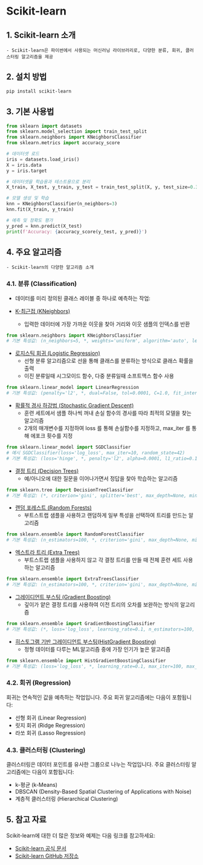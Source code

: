
# Scikit-learn

## 1. Scikit-learn 소개

    - Scikit-learn은 파이썬에서 사용되는 머신러닝 라이브러리로, 다양한 분류, 회귀, 클러스터링 알고리즘을 제공

## 2. 설치 방법

```bash
pip install scikit-learn
```

## 3. 기본 사용법

```python
from sklearn import datasets
from sklearn.model_selection import train_test_split
from sklearn.neighbors import KNeighborsClassifier
from sklearn.metrics import accuracy_score

# 데이터셋 로드
iris = datasets.load_iris()
X = iris.data
y = iris.target

# 데이터셋을 학습용과 테스트용으로 분리
X_train, X_test, y_train, y_test = train_test_split(X, y, test_size=0.3, random_state=42)

# 모델 생성 및 학습
knn = KNeighborsClassifier(n_neighbors=3)
knn.fit(X_train, y_train)

# 예측 및 정확도 평가
y_pred = knn.predict(X_test)
print(f'Accuracy: {accuracy_score(y_test, y_pred)}')
```

## 4. 주요 알고리즘

    - Scikit-learn의 다양한 알고리즘 소개

### 4.1. 분류 (Classification)

- 데이터를 미리 정의된 클래스 레이블 중 하나로 예측하는 작업:

- [K-최근접 (KNeighbors)](https://scikit-learn.org/stable/modules/generated/sklearn.neighbors.KNeighborsClassifier.html#sklearn.neighbors.KNeighborsClassifier)
    - 입력한 데이터에 가장 가까운 이웃을 찾아 거리와 이웃 샘플의 인덱스를 반환

```python
from sklearn.neighbors import KNeighborsClassifier
# 기본 특성값: (n_neighbors=5, *, weights='uniform', algorithm='auto', leaf_size=30, p=2, metric='minkowski', metric_params=None, n_jobs=None)
```

- [로지스틱 회귀 (Logistic Regression)](https://scikit-learn.org/stable/modules/generated/sklearn.linear_model.LogisticRegression.html#sklearn.linear_model.LogisticRegression)
    - 선형 분류 알고리즘으로 선을 통해 클래스를 분류하는 방식으로 클래스 확률을 출력
    - 이진 분류일때 시그모이드 함수, 다중 분류일때 소프트맥스 함수 사용

```python
from sklearn.linear_model import LinearRegression
# 기본 특성값: (penalty='l2', *, dual=False, tol=0.0001, C=1.0, fit_intercept=True, intercept_scaling=1, class_weight=None, random_state=None, solver='lbfgs', max_iter=100, multi_class='deprecated', verbose=0, warm_start=False, n_jobs=None, l1_ratio=None)
```

- [확률적 경사 하강법 (Stochastic Gradient Descent)](https://scikit-learn.org/stable/modules/generated/sklearn.linear_model.SGDClassifier.html#sklearn.linear_model.SGDClassifier)
    - 훈련 세트에서 샘플 하나씩 꺼내 손실 함수의 경사를 따라 최적의 모델을 찾는 알고리즘
    - 2개의 매개변수를 지정하여 loss 를 통해 손실함수를 지정하고, max_iter 를 통해 에포크 횟수를 지정

```python
from sklearn.linear_model import SGDClassifier
# 예시 SGDClassifier(loss='log_loss', max_iter=10, random_state=42)
# 기본 특성값: (loss='hinge', *, penalty='l2', alpha=0.0001, l1_ratio=0.15, fit_intercept=True, max_iter=1000, tol=0.001, shuffle=True, verbose=0, epsilon=0.1, n_jobs=None, random_state=None, learning_rate='optimal', eta0=0.0, power_t=0.5, early_stopping=False, validation_fraction=0.1, n_iter_no_change=5, class_weight=None, warm_start=False, average=False)
```

- [결정 트리 (Decision Trees)](https://scikit-learn.org/stable/modules/generated/sklearn.tree.DecisionTreeClassifier.html#sklearn.tree.DecisionTreeClassifier)
    - 예/아니오에 대한 질문을 이어나가면서 정답을 찾아 학습하는 알고리즘

```python
from sklearn.tree import DecisionTreeClassifier
# 기본 특성값: (*, criterion='gini', splitter='best', max_depth=None, min_samples_split=2, min_samples_leaf=1, min_weight_fraction_leaf=0.0, max_features=None, random_state=None, max_leaf_nodes=None, min_impurity_decrease=0.0, class_weight=None, ccp_alpha=0.0, monotonic_cst=None)
```

- [랜덤 포레스트 (Random Forests)](https://scikit-learn.org/stable/modules/generated/sklearn.ensemble.RandomForestClassifier.html)
    - 부트스트랩 샘플을 사용하고 랜덤하게 일부 특성을 선택하여 트리를 만드는 알고리즘

```python
from sklearn.ensemble import RandomForestClassifier
# 기본 특성값: (n_estimators=100, *, criterion='gini', max_depth=None, min_samples_split=2, min_samples_leaf=1, min_weight_fraction_leaf=0.0, max_features='sqrt', max_leaf_nodes=None, min_impurity_decrease=0.0, bootstrap=True, oob_score=False, n_jobs=None, random_state=None, verbose=0, warm_start=False, class_weight=None, ccp_alpha=0.0, max_samples=None, monotonic_cst=None)
```

- [엑스트라 트리 (Extra Trees)](https://scikit-learn.org/stable/modules/generated/sklearn.ensemble.ExtraTreesClassifier.html)
    - 부트스트랩 샘플을 사용하지 않고 각 결정 트리를 만들 때 전체 훈련 세트 사용하는 알고리즘

```python
from sklearn.ensemble import ExtraTreesClassifier
# 기본 특성값: (n_estimators=100, *, criterion='gini', max_depth=None, min_samples_split=2, min_samples_leaf=1, min_weight_fraction_leaf=0.0, max_features='sqrt', max_leaf_nodes=None, min_impurity_decrease=0.0, bootstrap=False, oob_score=False, n_jobs=None, random_state=None, verbose=0, warm_start=False, class_weight=None, ccp_alpha=0.0, max_samples=None, monotonic_cst=None)
```

- [그레이디언트 부스팅 (Gradient Boosting)](https://scikit-learn.org/stable/modules/generated/sklearn.ensemble.GradientBoostingClassifier.html)
    - 깊이가 얕은 결정 트리를 사용하여 이전 트리의 오차를 보완하는 방식의 알고리즘

```python
from sklearn.ensemble import GradientBoostingClassifier
# 기본 특성값: (*, loss='log_loss', learning_rate=0.1, n_estimators=100, subsample=1.0, criterion='friedman_mse', min_samples_split=2, min_samples_leaf=1, min_weight_fraction_leaf=0.0, max_depth=3, min_impurity_decrease=0.0, init=None, random_state=None, max_features=None, verbose=0, max_leaf_nodes=None, warm_start=False, validation_fraction=0.1, n_iter_no_change=None, tol=0.0001, ccp_alpha=0.0)
```

- [히스토그램 기반 그레이디언트 부스팅(HistGradient Boosting)](https://scikit-learn.org/stable/modules/generated/sklearn.ensemble.HistGradientBoostingClassifier.html)
    - 정형 데이터를 다루는 ML알고리즘 중에 가장 인기가 높은 알고리즘

```python
from sklearn.ensemble import HistGradientBoostingClassifier
# 기본 특성값: (loss='log_loss', *, learning_rate=0.1, max_iter=100, max_leaf_nodes=31, max_depth=None, min_samples_leaf=20, l2_regularization=0.0, max_features=1.0, max_bins=255, categorical_features='warn', monotonic_cst=None, interaction_cst=None, warm_start=False, early_stopping='auto', scoring='loss', validation_fraction=0.1, n_iter_no_change=10, tol=1e-07, verbose=0, random_state=None, class_weight=None)
```

### 4.2. 회귀 (Regression)

회귀는 연속적인 값을 예측하는 작업입니다. 주요 회귀 알고리즘에는 다음이 포함됩니다:

- 선형 회귀 (Linear Regression)
- 릿지 회귀 (Ridge Regression)
- 라쏘 회귀 (Lasso Regression)

### 4.3. 클러스터링 (Clustering)

클러스터링은 데이터 포인트를 유사한 그룹으로 나누는 작업입니다. 주요 클러스터링 알고리즘에는 다음이 포함됩니다:

- k-평균 (k-Means)
- DBSCAN (Density-Based Spatial Clustering of Applications with Noise)
- 계층적 클러스터링 (Hierarchical Clustering)

## 5. 참고 자료

Scikit-learn에 대한 더 많은 정보와 예제는 다음 링크를 참고하세요:

- [Scikit-learn 공식 문서](https://scikit-learn.org)
- [Scikit-learn GitHub 저장소](https://github.com/scikit-learn/scikit-learn)